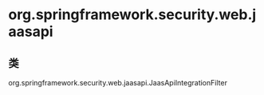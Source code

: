 # org.springframework.security.web.jaasapi

## 类

org.springframework.security.web.jaasapi.JaasApiIntegrationFilter




